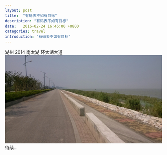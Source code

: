 ```yaml
---
layout: post
title:  "有码表不如有目标"
description: "有码表不如有目标"
date:   2016-02-24 16:46:00 +0800
categories: travel
introduction: "有码表不如有目标"
---
```


湖州 2014 南太湖 环太湖大道
![环太湖大道](/assets/images/taihu_huzhou.jpg)
待续...
